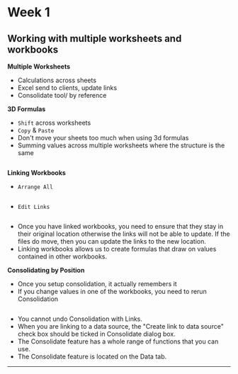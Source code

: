 # Week 1
## Working with multiple worksheets and workbooks

**Multiple Worksheets**
* Calculations across sheets
* Excel send to clients, update links
* Consolidate tool/ by reference

**3D Formulas**
* `Shift` across worksheets
* `Copy` & `Paste`
* Don't move your sheets too much when using 3d formulas
* Summing values across multiple worksheets where the structure is the same

![]()

**Linking Workbooks**
* `Arrange All`

![]()

* `Edit Links`

![]()

* Once you have linked workbooks, you need to ensure that they stay in their original location otherwise the links will not be able to update. If the files do move, then you can update the links to the new location.
* Linking workbooks allows us to create formulas that draw on values contained in other workbooks.

**Consolidating by Position**
* Once you setup consolidation, it actually remembers it
* If you change values in one of the workbooks, you need to rerun Consolidation

![]()

* You cannot undo Consolidation with Links.
* When you are linking to a data source, the "Create link to data source" check box should be ticked in Consolidate dialog box.
* The Consolidate feature has a whole range of functions that you can use.
* The Consolidate feature is located on the Data tab.

****